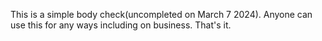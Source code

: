 This is a simple body check(uncompleted on March 7 2024).
Anyone can use this for any ways including on business.
That's it.
